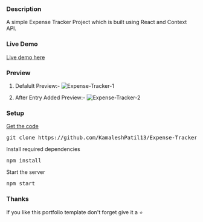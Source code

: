 
### Description

A simple Expense Tracker Project which is built using React and Context API. 

### Live Demo
[Live demo here](https://kamaleshpatil13.github.io/Expense-Tracker/)

### Preview
1) Defalult Preview:- 
![Expense-Tracker-1](https://github.com/KamaleshPatil13/Expense-Tracker/assets/107297179/4e1a8d50-fc4c-477b-843b-f0335042cd62)

2) After Entry Added Preview:-
![Expense-Tracker-2](https://github.com/KamaleshPatil13/Expense-Tracker/assets/107297179/0af0f1aa-5b63-408b-ba53-cca1eab8971b)

### Setup

[Get the code](https://kamaleshpatil13.github.io/Expense-Tracker/)

<pre>git clone https://github.com/KamaleshPatil13/Expense-Tracker.git</pre>
 
Install required dependencies

<pre>npm install</pre>

Start the server

<pre>npm start</pre>

### Thanks

If you like this portfolio template don't forget give it a ⭐ 

